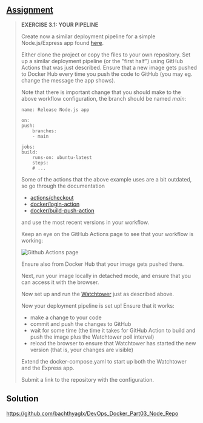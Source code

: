 ## [Assignment](https://courses.mooc.fi/org/uh-cs/courses/devops-with-docker/chapter-4/deployment-pipelines#c7cd071d-f7c3-47cf-bf5f-03524a04d1c6)

> **EXERCISE 3.1: YOUR PIPELINE**
> 
> Create now a similar deployment pipeline for a simple Node.js/Express app found [here](https://github.com/docker-hy/material-applications/tree/main/express-app).
> 
> Either clone the project or copy the files to your own repository. Set up a similar deployment pipeline (or the "first half") using GitHub Actions that was just described. Ensure that a new image gets pushed to Docker Hub every time you push the code to GitHub (you may eg. change the message the app shows).
> 
> Note that there is important change that you should make to the above workflow configuration, the branch should be named *main*:
> 
>     name: Release Node.js app
> 
>     on:
>     push:
>         branches:
>         - main
> 
>     jobs:
>     build:
>         runs-on: ubuntu-latest
>         steps:
>         # ...
> 
> Some of the actions that the above example uses are a bit outdated, so go through the documentation
> 
> - [actions/checkout](https://github.com/actions/checkout)
> - [docker/login-action](https://github.com/docker/login-action)
> - [docker/build-push-action](https://github.com/docker/)
>
> and use the most recent versions in your workflow.
> 
> Keep an eye on the GitHub Actions page to see that your workflow is working:
> 
> ![Github Actions page](https://courses.mooc.fi/api/v0/files/course/03317330-6e94-44b0-a138-603dd2a54c0b/images/qClZK1OFVl3Cfu14NgOFnvzTqdra7s.png)
> 
> Ensure also from Docker Hub that your image gets pushed there.
> 
> Next, run your image locally in detached mode, and ensure that you can access it with the browser.
> 
> Now set up and run the [Watchtower](https://github.com/containrrr/watchtower) just as described above.
> 
> Now your deployment pipeline is set up! Ensure that it works:
> 
> - make a change to your code
> - commit and push the changes to GitHub
> - wait for some time (the time it takes for GitHub Action to build and push the image plus the Watchtower poll interval)
> - reload the browser to ensure that Watchtower has started the new version (that is, your changes are visible)
> 
> Extend the docker-compose.yaml to start up both the Watchtower and the Express app.
>
> Submit a link to the repository with the configuration.

## Solution

https://github.com/bachthyaglx/DevOps_Docker_Part03_Node_Repo
